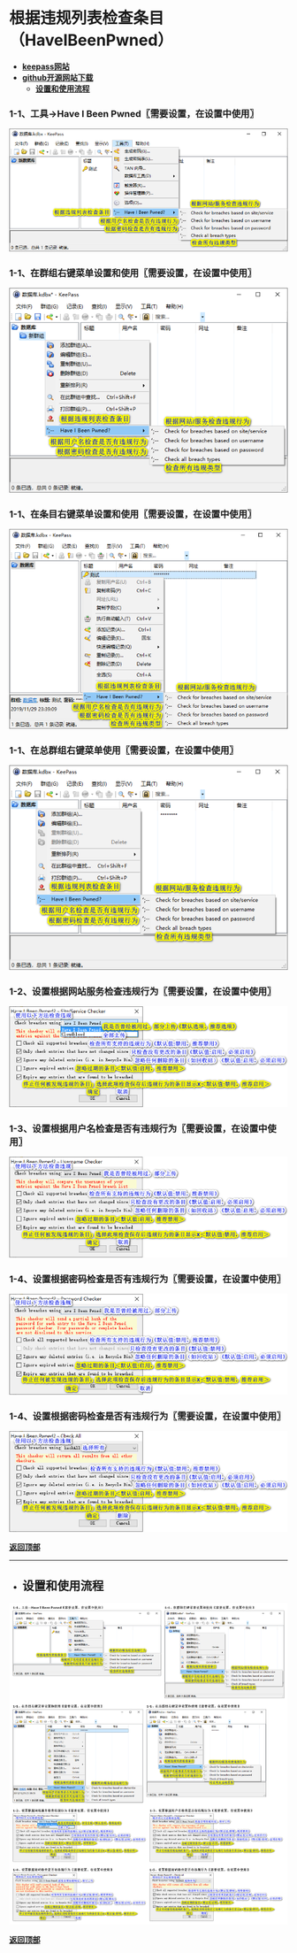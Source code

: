 # <a name="锚点0"></a>根据违规列表检查条目（HaveIBeenPwned）
- [**keepass网站**](https://keepass.info/plugins.html#hibp)
- [**github开源网站下载**](https://github.com/andrew-schofield/keepass2-haveibeenpwned/releases)
	- <a href="#锚点1">**设置和使用流程**</a>
### 1-1、工具→Have I Been Pwned〖需要设置，在设置中使用〗
<p><img src="/图片/根据违规列表检查条目（HaveIBeenPwned）/1-1、工具→Have I Been Pwned〖需要设置，在设置中使用〗.png" alt="/图片/根据违规列表检查条目（HaveIBeenPwned）/1-1、工具→Have I Been Pwned〖需要设置，在设置中使用〗.png"/></p>

### 1-1、在群组右键菜单设置和使用〖需要设置，在设置中使用〗
<p><img src="/图片/根据违规列表检查条目（HaveIBeenPwned）/1-1、在群组右键菜单设置和使用〖需要设置，在设置中使用〗.png" alt="/图片/根据违规列表检查条目（HaveIBeenPwned）/1-1、在群组右键菜单设置和使用〖需要设置，在设置中使用〗.png"/></p>

### 1-1、在条目右键菜单设置和使用〖需要设置，在设置中使用〗
<p><img src="/图片/根据违规列表检查条目（HaveIBeenPwned）/1-1、在条目右键菜单设置和使用〖需要设置，在设置中使用〗.png" alt="/图片/根据违规列表检查条目（HaveIBeenPwned）/1-1、在条目右键菜单设置和使用〖需要设置，在设置中使用〗.png"/></p>

### 1-1、在总群组右键菜单使用〖需要设置，在设置中使用〗
<p><img src="/图片/根据违规列表检查条目（HaveIBeenPwned）/1-1、在总群组右键菜单设置和使用〖需要设置，在设置中使用〗.png" alt="/图片/根据违规列表检查条目（HaveIBeenPwned）/1-1、在总群组右键菜单设置和使用〖需要设置，在设置中使用〗.png"/></p>

### 1-2、设置根据网站服务检查违规行为〖需要设置，在设置中使用〗
<p><img src="/图片/根据违规列表检查条目（HaveIBeenPwned）/1-2、设置根据网站服务检查违规行为〖需要设置，在设置中使用〗.png" alt="/图片/根据违规列表检查条目（HaveIBeenPwned）/1-2、设置根据网站服务检查违规行为〖需要设置，在设置中使用〗.png"/></p>

### 1-3、设置根据用户名检查是否有违规行为〖需要设置，在设置中使用〗
<p><img src="/图片/根据违规列表检查条目（HaveIBeenPwned）/1-3、设置根据用户名检查是否有违规行为〖需要设置，在设置中使用〗.png" alt="/图片/根据违规列表检查条目（HaveIBeenPwned）/1-3、设置根据用户名检查是否有违规行为〖需要设置，在设置中使用〗.png"/></p>

### 1-4、设置根据密码检查是否有违规行为〖需要设置，在设置中使用〗
<p><img src="/图片/根据违规列表检查条目（HaveIBeenPwned）/1-4、设置根据密码检查是否有违规行为〖需要设置，在设置中使用〗.png" alt="/图片/根据违规列表检查条目（HaveIBeenPwned）/1-4、设置根据密码检查是否有违规行为〖需要设置，在设置中使用〗.png"/></p>

### 1-4、设置根据密码检查是否有违规行为〖需要设置，在设置中使用〗
<p><img src="/图片/根据违规列表检查条目（HaveIBeenPwned）/1-5、设置根据密码检查是否有违规行为〖需要设置，在设置中使用〗.png" alt="/图片/根据违规列表检查条目（HaveIBeenPwned）/1-5、设置根据密码检查是否有违规行为〖需要设置，在设置中使用〗.png"/></p>

<a name="锚点1"></a><a href="#锚点0">**返回顶部**</a>
______________________________________________________________________________
- ## 设置和使用流程
<p><img src="/图片/根据违规列表检查条目（HaveIBeenPwned）/设置和使用流程.png" alt="/图片/根据违规列表检查条目（HaveIBeenPwned）/设置和使用流程.png"/></p>

<a href="#锚点0">**返回顶部**</a>